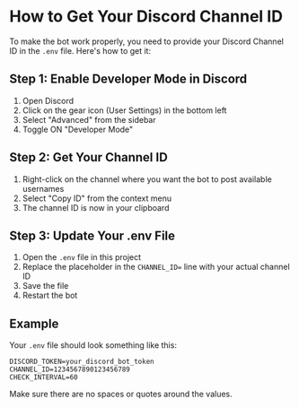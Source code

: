 # How to Get Your Discord Channel ID

To make the bot work properly, you need to provide your Discord Channel ID in the `.env` file. Here's how to get it:

## Step 1: Enable Developer Mode in Discord

1. Open Discord
2. Click on the gear icon (User Settings) in the bottom left
3. Select "Advanced" from the sidebar
4. Toggle ON "Developer Mode"

## Step 2: Get Your Channel ID

1. Right-click on the channel where you want the bot to post available usernames
2. Select "Copy ID" from the context menu
3. The channel ID is now in your clipboard

## Step 3: Update Your .env File

1. Open the `.env` file in this project
2. Replace the placeholder in the `CHANNEL_ID=` line with your actual channel ID
3. Save the file
4. Restart the bot

## Example

Your `.env` file should look something like this:

```
DISCORD_TOKEN=your_discord_bot_token
CHANNEL_ID=1234567890123456789
CHECK_INTERVAL=60
```

Make sure there are no spaces or quotes around the values.